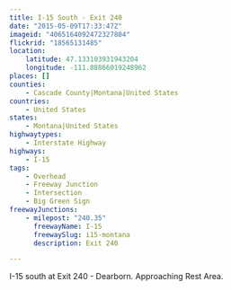 ```yaml
---
title: I-15 South - Exit 240
date: "2015-05-09T17:33:47Z"
imageid: "4065164092472327804"
flickrid: "18565131485"
location:
    latitude: 47.133103931943204
    longitude: -111.88866019248962
places: []
counties:
    - Cascade County|Montana|United States
countries:
    - United States
states:
    - Montana|United States
highwaytypes:
    - Interstate Highway
highways:
    - I-15
tags:
    - Overhead
    - Freeway Junction
    - Intersection
    - Big Green Sign
freewayJunctions:
    - milepost: "240.35"
      freewayName: I-15
      freewaySlug: i15-montana
      description: Exit 240

---
```

I-15 south at Exit 240 - Dearborn.  Approaching Rest Area.